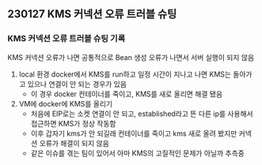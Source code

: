 ## 230127 KMS 커넥션 오류 트러블 슈팅

### KMS 커넥션 오류 트러블 슈팅 기록

KMS 커넥션 오류가 나면 공통적으로 Bean 생성 오류가 나면서 서버 실행이 되지 않음

1. local 환경 docker에서 KMS를 run하고 일정 시간이 지나고 나면 KMS는 돌아가고 있으나 연결이 안 되는 경우가 있음
   - 이 경우 docker 컨테이너를 죽이고, KMS를 새로 올리면 해결 됐음
2. VM에 docker에 KMS를 올리기
   - 처음에 EIP로는 소켓 연결이 안 되고, established라고 뜬 다른 ip를 사용해서 접근하면 KMS가 정상 작동함
   - 이후 갑자기 kms가 안 되길래 컨테이너를 죽이고 kms 새로 올려 봤지만 커넥션 오류가 해결이 되지 않음
   - 같은 이슈를 겪는 팀이 있어서 아마 KMS의 고질적인 문제가 아닐까 추측중
